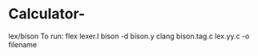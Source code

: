 # Calculator-
lex/bison
To run:
  flex lexer.l
  bison -d bison.y
  clang bison.tag.c lex.yy.c -o filename
